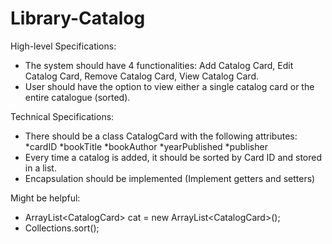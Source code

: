 # Library-Catalog
High-level Specifications:
- The system should have 4 functionalities:
    Add Catalog Card, Edit Catalog Card, Remove Catalog Card, View Catalog Card.
- User should have the option to view either a single catalog card or the entire catalogue (sorted).

Technical Specifications:
- There should be a class CatalogCard with the following attributes:
    *cardID 
    *bookTitle 
    *bookAuthor 
    *yearPublished 
    *publisher 
- Every time a catalog is added, it should be sorted by Card ID and stored in a list.
- Encapsulation should be implemented (Implement getters and setters)

Might be helpful:
- ArrayList&lt;CatalogCard> cat = new ArrayList&lt;CatalogCard>();
- Collections.sort();
